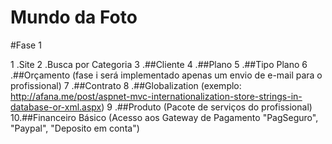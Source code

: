 Mundo da Foto
============================

#Fase 1

  1 .Site
  2 .Busca por Categoria
  3 .##Cliente
  4 .##Plano
  5 .##Tipo Plano
  6 .##Orçamento (fase i será implementado apenas um envio de e-mail para o profissional)
  7 .##Contrato
  8 .##Globalization (exemplo: http://afana.me/post/aspnet-mvc-internationalization-store-strings-in-database-or-xml.aspx)
  9 .##Produto (Pacote de serviços do profissional)
  10.##Financeiro Básico (Acesso aos Gateway de Pagamento "PagSeguro", "Paypal", "Deposito em conta")
  
